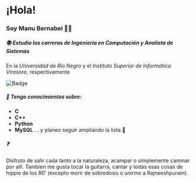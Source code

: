 # ¡Hola!
### Soy Manu Bernabei :saxophone::bug:
##### :books: Estudio las carreras de Ingeniería en Computación y Analista de Sistemas
En la _Universidad de Río Negro_ y el _Instituto Superior de Informática Virasoro_, respectivamente

![Badge](https://bit.ly/icom-badge)

##### :space_invader: Tengo conocimientos sobre:
* **C**
* **C++**
* **Python**
* **MySQL**
... y planeo seguír ampliando la lista :snail:

##### :question:
Disfruto de salir cada tanto a la naturaleza, acampar o simplemente caminar por allí.
Tambien me gusta tocar la guitarra, cantar y todas esas cosas de hippie de los 80' (excepto morir de sobredosis o unirme a Rajneeshpuram).
